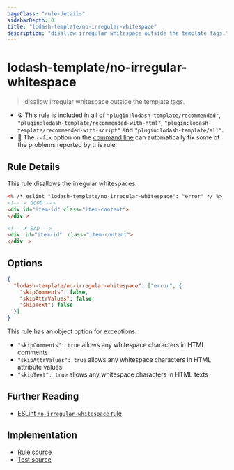 ```yaml
---
pageClass: "rule-details"
sidebarDepth: 0
title: "lodash-template/no-irregular-whitespace"
description: "disallow irregular whitespace outside the template tags."
---
```

# lodash-template/no-irregular-whitespace
> disallow irregular whitespace outside the template tags.

- :gear: This rule is included in all of `"plugin:lodash-template/recommended"`, `"plugin:lodash-template/recommended-with-html"`, `"plugin:lodash-template/recommended-with-script"` and `"plugin:lodash-template/all"`.
- :wrench: The `--fix` option on the [command line](https://eslint.org/docs/user-guide/command-line-interface#fixing-problems) can automatically fix some of the problems reported by this rule.

## Rule Details

This rule disallows the irregular whitespaces.

```html
<% /* eslint "lodash-template/no-irregular-whitespace": "error" */ %>
<!-- ✓ GOOD -->
<div id="item-id" class="item-content">
</div >

<!-- ✗ BAD -->
<div　id="item-id"　class="item-content">
</div　>
```

## Options

```json
{
  "lodash-template/no-irregular-whitespace": ["error", {
    "skipComments": false,
    "skipAttrValues": false,
    "skipText": false
  }]
}
```

This rule has an object option for exceptions:

- `"skipComments": true` allows any whitespace characters in HTML comments
- `"skipAttrValues": true` allows any whitespace characters in HTML attribute values
- `"skipText": true` allows any whitespace characters in HTML texts

## Further Reading

- [ESLint `no-irregular-whitespace` rule](https://eslint.org/docs/rules/no-irregular-whitespace)

## Implementation

- [Rule source](https://github.com/ota-meshi/eslint-plugin-lodash-template/blob/master/lib/rules/no-irregular-whitespace.js)
- [Test source](https://github.com/ota-meshi/eslint-plugin-lodash-template/blob/master/tests/lib/rules/no-irregular-whitespace.js)
